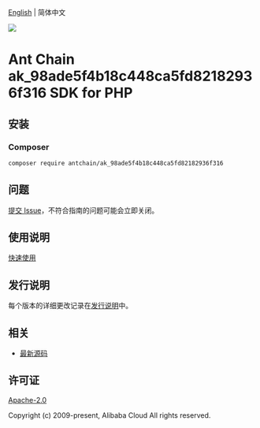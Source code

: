 [English](README.md) | 简体中文

![](https://aliyunsdk-pages.alicdn.com/icons/AlibabaCloud.svg)

# Ant Chain ak_98ade5f4b18c448ca5fd82182936f316 SDK for PHP

## 安装

### Composer

```bash
composer require antchain/ak_98ade5f4b18c448ca5fd82182936f316
```

## 问题

[提交 Issue](https://github.com/alipay/antchain-openapi-prod-sdk/issues/new)，不符合指南的问题可能会立即关闭。

## 使用说明

[快速使用](https://github.com/alipay/antchain-openapi-prod-sdk)

## 发行说明

每个版本的详细更改记录在[发行说明](./ChangeLog.txt)中。

## 相关

* [最新源码](https://github.com/antchain-openapi-sdk-php)

## 许可证

[Apache-2.0](http://www.apache.org/licenses/LICENSE-2.0)

Copyright (c) 2009-present, Alibaba Cloud All rights reserved.
